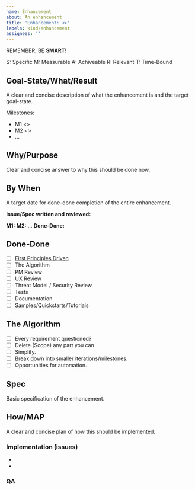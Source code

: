 ```yaml
---
name: Enhancement
about: An enhancement
title: 'Enhancement: <>'
labels: kind/enhancement
assignees: ''
---
```


REMEMBER, BE **SMART**!

S: Specific
M: Measurable
A: Achiveable
R: Relevant
T: Time-Bound

## Goal-State/What/Result

A clear and concise description of what the enhancement is and the target goal-state.

Milestones:

- M1 <>
- M2 <>
- ...

## Why/Purpose

Clear and concise answer to why this should be done now.

## By When

A target date for done-done completion of the entire enhancement.

**Issue/Spec written and reviewed:** <Target Date>

**M1:** <Target Date>
**M2:** <Target Date>
...
**Done-Done:** <Target Date>

## Done-Done

- [ ] [First Principles Driven](https://github.com/spiceai/spiceai/blob/trunk/docs/PRINCIPLES.md)
- [ ] The Algorithm
- [ ] PM Review
- [ ] UX Review
- [ ] Threat Model / Security Review
- [ ] Tests
- [ ] Documentation
- [ ] Samples/Quickstarts/Tutorials

## The Algorithm

- [ ] Every requirement questioned?
- [ ] Delete (Scope) any part you can.
- [ ] Simplify.
- [ ] Break down into smaller iterations/milestones.
- [ ] Opportunities for automation.

## Spec

Basic specification of the enhancement.

## How/MAP

A clear and concise plan of how this should be implemented.

### Implementation (issues)

- 
-

### QA

